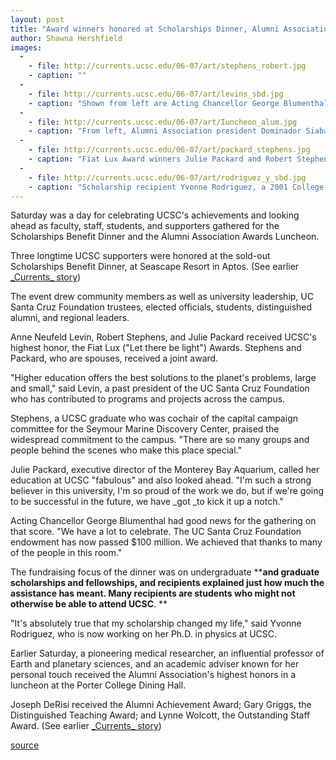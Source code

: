 ```yaml
---
layout: post
title: "Award winners honored at Scholarships Dinner, Alumni Association Luncheon"
author: Shawna Hershfield
images:
  -
    - file: http://currents.ucsc.edu/06-07/art/stephens_robert.jpg
    - caption: ""
  -
    - file: http://currents.ucsc.edu/06-07/art/levins_sbd.jpg
    - caption: "Shown from left are Acting Chancellor George Blumenthal and his wife, Kelly Weisberg, Anne Levin, and Paul Levin. Photos: Terry Way"
  -
    - file: http://currents.ucsc.edu/06-07/art/Iuncheon_alum.jpg
    - caption: "From left, Alumni Association president Dominador Siababa, Joseph DeRisi, Acting Chancellor George Blumenthal, Lynne Wolcott, and Gary Griggs"
  -
    - file: http://currents.ucsc.edu/06-07/art/packard_stephens.jpg
    - caption: "Fiat Lux Award winners Julie Packard and Robert Stephens, above, and Robert Stephens, below"
  -
    - file: http://currents.ucsc.edu/06-07/art/rodriguez_y_sbd.jpg
    - caption: "Scholarship recipient Yvonne Rodriguez, a 2001 College Eight graduate, is now working on her doctorate."
---
```


Saturday was a day for celebrating UCSC's achievements and looking ahead as faculty, staff, students, and supporters gathered for the Scholarships Benefit Dinner and the Alumni Association Awards Luncheon.

Three longtime UCSC supporters were honored at the sold-out Scholarships Benefit Dinner, at Seascape Resort in Aptos. (See earlier [_Currents][1][_ story][1])

The event drew community members as well as university leadership, UC Santa Cruz Foundation trustees, elected officials, students, distinguished alumni, and regional leaders.

Anne Neufeld Levin, Robert Stephens, and Julie Packard received UCSC's highest honor, the Fiat Lux ("Let there be light") Awards. Stephens and Packard, who are spouses, received a joint award.

"Higher education offers the best solutions to the planet's problems, large and small," said Levin, a past president of the UC Santa Cruz Foundation who has contributed to programs and projects across the campus.

Stephens, a UCSC graduate who was cochair of the capital campaign committee for the Seymour Marine Discovery Center, praised the widespread commitment to the campus. "There are so many groups and people behind the scenes who make this place special."

Julie Packard, executive director of the Monterey Bay Aquarium, called her education at UCSC "fabulous" and also looked ahead. "I'm such a strong believer in this university, I'm so proud of the work we do, but if we're going to be successful in the future, we have _got _to kick it up a notch."

Acting Chancellor George Blumenthal had good news for the gathering on that score. "We have a lot to celebrate. The UC Santa Cruz Foundation endowment has now passed $100 million. We achieved that thanks to many of the people in this room."

The fundraising focus of the dinner was on undergraduate ****and graduate scholarships and fellowships, and recipients explained just how much the assistance has meant. Many recipients are students who might not otherwise be able to attend UCSC**. **

"It's absolutely true that my scholarship changed my life," said Yvonne Rodriguez, who is now working on her Ph.D. in physics at UCSC.

Earlier Saturday, a pioneering medical researcher, an influential professor of Earth and planetary sciences, and an academic adviser known for her personal touch received the Alumni Association's highest honors in a luncheon at the Porter College Dining Hall.

Joseph DeRisi received the Alumni Achievement Award; Gary Griggs, the Distinguished Teaching Award; and Lynne Wolcott, the Outstanding Staff Award. (See earlier [_Currents][2][_ story][2])

  

[1]: http://currents.ucsc.edu/06-07/01-01/dinner.asp
[2]: http://currents.ucsc.edu/06-07/12-04/achievement.asp

[source](http://www1.ucsc.edu/currents/06-07/02-05/celebrations.asp "Permalink to celebrations")
